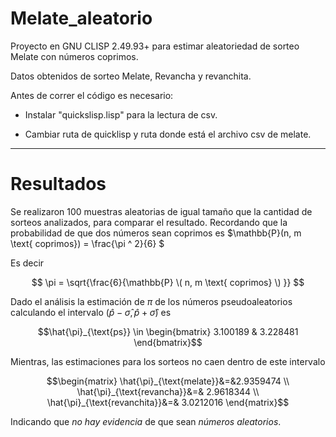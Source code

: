 # Melate_aleatorio
Proyecto en GNU CLISP 2.49.93+ para estimar aleatoriedad de sorteo Melate con números coprimos.

Datos obtenidos de sorteo Melate, Revancha y revanchita.

Antes de correr el código es necesario:

- Instalar "quickslisp.lisp" para la lectura de csv.

- Cambiar ruta de quicklisp y ruta donde está el archivo csv de melate.


----------------------------------------------------------------------------------------
# Resultados
Se realizaron 100 muestras aleatorias de igual tamaño que la cantidad de sorteos analizados, para comparar el resultado. Recordando que la probabilidad de que dos números sean coprimos es
$\mathbb{P}(n, m \text{ coprimos}) = \frac{\pi ^ 2}{6} $

Es decir 

$$ \pi = \sqrt{\frac{6}{\mathbb{P} \( n, m \text{ coprimos} \) }} $$

Dado el análisis la estimación de $\pi$ de los números pseudoaleatorios calculando el intervalo $(\hat{p}-\hat{\sigma}, \hat{p}+ \hat{\sigma} )$ es

$$\hat{\pi}_{\text{ps}} \in  \begin{bmatrix} 3.100189 & 3.228481 \end{bmatrix}$$

Mientras, las estimaciones para los sorteos no caen dentro de este intervalo

$$\begin{matrix} \hat{\pi}_{\text{melate}}&=&2.9359474 \\  \hat{\pi}_{\text{revancha}}&=& 2.9618344 \\  \hat{\pi}_{\text{revanchita}}&=& 3.0212016  \end{matrix}$$

Indicando que *no hay evidencia* de que sean *números aleatorios*.
